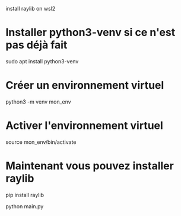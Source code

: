 install raylib on wsl2

# Installer python3-venv si ce n'est pas déjà fait
sudo apt install python3-venv

# Créer un environnement virtuel
python3 -m venv mon_env

# Activer l'environnement virtuel
source mon_env/bin/activate

# Maintenant vous pouvez installer raylib
pip install raylib


python main.py
